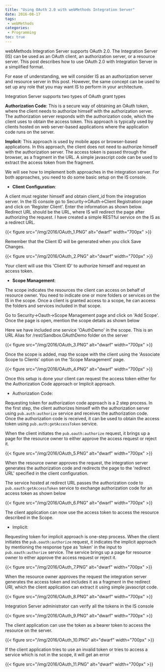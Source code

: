 ```yaml
---
title: "Using OAuth 2.0 with webMethods Integration Server"
date: 2016-08-17
tags:
 - webMethods
categories:
 - Programming 
toc: true
---
```


webMethods Integration Server supports OAuth 2.0. The Integration Server (IS) can be used as an OAuth client, an authorization server, or a resource server. This post describes how to use OAuth 2.0 with Integration Server in a simplified format.

For ease of understanding, we will consider IS as an authorization server and resource server in this post. However, the same concept can be used to set up any role that you may want IS to perform in your architecture.

Integration Server supports two types of OAuth grant types

**Authorization Code**:
This is a secure way of obtaining an OAuth token, where the client needs to authorize himself with the authorization server. The authorization server responds with the authorization code, which the client uses to obtain the access token. This approach is typically used by clients hosted on web server-based applications where the application code runs on the server. 

**Implicit**: 
This approach is used by mobile apps or browser-based applications. In this approach, the client does not need to authorize himself with the authorization server. The access token is passed through the browser, as a fragment in the URL. A simple javascript code can be used to extract the access token from the fragment. 

We will see how to implement both approaches in the integration server. For both approaches, you need to do some basic setup on the IS console.

- **Client Configuration**:

A client must register himself and obtain client_id from the integration server.  In the IS console go to Security->OAuth->Client Registration page and click on 'Register Client'. Enter the information as shown below.
Redirect URL should be the URL, where IS will redirect the page after authorizing the request. I have created a simple RESTful service on the IS as a redirect URL.


{{< figure src="/img/2016/OAuth_1.PNG" alt="dwarf" width="700px" >}}


Remember that the Client ID will be generated when you click Save Changes.

{{< figure src="/img/2016/OAuth_2.PNG" alt="dwarf" width="700px" >}}

Your client will use this 'Client ID' to authorize himself and request an access token.

- **Scope Management**:

The scope indicates the resources the client can access on behalf of resource owner. You need to indicate one or more folders or services on the IS in the scope. Once a client is granted access to a scope, he can access the folders and services included in that scope.

Go to Security->Oauth->Scope Management page and click on 'Add Scope'. Once the page is open, mention the scope details as shown below

Here we have included one service 'OAuthDemo' in the scope. This is an URL Alias for /rest/Sandbox.OAuthDemo folder on the server

{{< figure src="/img/2016/OAuth_3.PNG" alt="dwarf" width="700px" >}}



Once the scope is added, map the scope with the client using the 'Associate Scope to Clients' option on the 'Scope Management' page.

{{< figure src="/img/2016/OAuth_4.PNG" alt="dwarf" width="700px" >}}


Once this setup is done your client can request the access token either for the Authorization Code approach or Implicit approach.

- Authorization Code:

Requesting token for authorization code approach is a 2 step process. In the first step, the client authorizes himself with the authorization server using `pub.auth:authorize` service and receives the authorization code. Once the authorization code is received, it can be used to obtain the access token using `pub.auth:getAccessToken` service.


When the client initiates the `pub.oauth:authorize` request, it brings up a page for the resource owner to either approve the access request or reject it. 

{{< figure src="/img/2016/OAuth_5.PNG" alt="dwarf" width="700px" >}}

When the resource owner approves the request, the integration server generates the authorization code and redirects the page to the 'redirect URL' specified in the client configuration.  

The service hosted at redirect URL passes the authorization code to `pub.oauth:getAccessToken` service to exchange authorization code for an access token as shown below

{{< figure src="/img/2016/OAuth_6.PNG" alt="dwarf" width="700px" >}}

The client application can now use the access token to access the resource described in the Scope.

- Implicit:

Requesting token for implicit approach is one-step process. 
When the client initiates the `pub.oauth:authorize` request, it indicates the implicit approach by mentioning the response type as 'token' in the input to `pub.oauth:authorize` service. The service brings up a page for resource owner to either approve the access request or reject it.  

{{< figure src="/img/2016/OAuth_7.PNG" alt="dwarf" width="700px" >}}

When the resource owner approves the request the integration server generates the access token and includes it as a fragment in the redirect URI, which the client application can extract it using simple javascript code. 

{{< figure src="/img/2016/OAuth_8.PNG" alt="dwarf" width="700px" >}}
 
 Integration Server administrator can verify all the tokens in the IS console

{{< figure src="/img/2016/OAuth_9.PNG" alt="dwarf" width="700px" >}}


The client application can use the token as a bearer token to access the resource on the server. 

{{< figure src="/img/2016/OAuth_10.PNG" alt="dwarf" width="700px" >}}


If the client application tries to use an invalid token or tries to access a service which is not in the scope, it will get an error

{{< figure src="/img/2016/OAuth_11.PNG" alt="dwarf" width="700px" >}}







